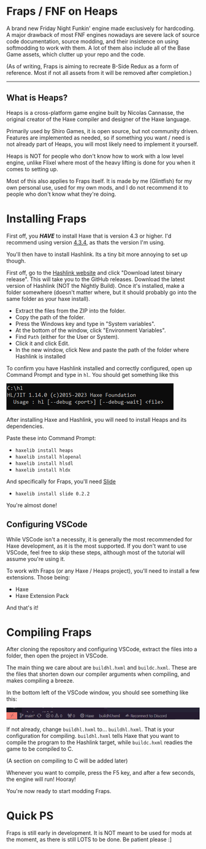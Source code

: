 # Fraps / FNF on Heaps

A brand new Friday Night Funkin' engine made exclusively for hardcoding. A major drawback of most FNF engines nowadays are severe lack of source code documentation, source modding, and their insistence on using softmodding to work with them. A lot of them also include all of the Base Game assets, which clutter up your repo and the code.

(As of writing, Fraps is aiming to recreate B-Side Redux as a form of reference. Most if not all assets from it will be removed after completion.)

---

## What is Heaps?

Heaps is a cross-platform game engine built by Nicolas Cannasse, the original creator of the Haxe compiler and designer of the Haxe language.

Primarily used by Shiro Games, it is open source, but not community driven. Features are implemented as needed, so if something you want / need is not already part of Heaps, you will most likely need to implement it yourself.

Heaps is NOT for people who don't know how to work with a low level engine, unlike Flixel where most of the heavy lifting is done for you when it comes to setting up.

Most of this also applies to Fraps itself. It is made by me (Glintfish) for my own personal use, used for my own mods, and I do not recommend it to people who don't know what they're doing.

# Installing Fraps

First off, you ***HAVE*** to install Haxe that is version 4.3 or higher. I'd recommend using version [4.3.4](https://haxe.org/download/version/4.3.4/), as thats the version I'm using.

You'll then have to install Hashlink. Its a tiny bit more annoying to set up though.

First off, go to the [Hashlink website](https://hashlink.haxe.org/#download) and click "Download latest binary release". This will take you to the GitHub releases. Download the latest version of Hashlink (NOT the Nightly Build). 
Once it's installed, make a folder somewhere (doesn't matter where, but it should probably go into the same folder as your haxe install).

- Extract the files from the ZIP into the folder.
- Copy the path of the folder.
- Press the Windows key and type in "System variables".
- At the bottom of the window, click "Environment Variables".
- Find `Path` (either for the User or System).
- Click it and click Edit.
- In the new window, click New and paste the path of the folder where Hashlink is installed

To confirm you have Hashlink installed and correctly configured, open up Command Prompt and type in ``hl``. You should get something like this

![hashlinkInstall](github/hl.png)

After installing Haxe and Hashlink, you will need to install Heaps and its dependencies.

Paste these into Command Prompt:

- ``haxelib install heaps``
- ``haxelib install hlopenal``
- ``haxelib install hlsdl``
- ``haxelib install hldx``

And specifically for Fraps, you'll need [Slide](https://lib.haxe.org/p/slide/)

- ``haxelib install slide 0.2.2``

You're almost done!

## Configuring VSCode
While VSCode isn't a necessity, it is generally the most recommended for Haxe development, as it is the most supported. If you don't want to use VSCode, feel free to skip these steps, although most of the tutorial will assume you're using it.

To work with Fraps (or any Haxe / Heaps project), you'll need to install a few extensions. Those being:
- Haxe
- Haxe Extension Pack

And that's it!

# Compiling Fraps

After cloning the repository and configuring VSCode, extract the files into a folder, then open the project in VSCode.

The main thing we care about are `buildhl.hxml` and `buildc.hxml`. These are the files that shorten down our compiler arguments when compiling, and makes compiling a breeze.

In the bottom left of the VSCode window, you should see something like this:

![bottomVSC](github/bottomVSC.png)

If not already, change `buildhl.hxml` to... `buildhl.hxml`. That is your configuration for compiling. `buildhl.hxml` tells Haxe that you want to compile the program to the Hashlink target, while `buildc.hxml` readies the game to be compiled to C.

(A section on compiling to C will be added later)

Whenever you want to compile, press the F5 key, and after a few seconds, the engine will run! Hooray!

You're now ready to start modding Fraps.

# Quick PS

Fraps is still early in development. It is NOT meant to be used for mods at the moment, as there is still LOTS to be done. Be patient please :]

